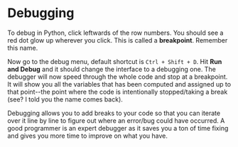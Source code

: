 # Debugging
To debug in Python, click leftwards of the row numbers. You should see a red dot glow up wherever you click. This is called a **breakpoint**. Remember this name.

Now go to the debug menu, default shortcut is `Ctrl + Shift + D`. Hit **Run and Debug** and it should change the interface to a debugging one. The debugger will now speed through the whole code and stop at a breakpoint. It will show you all the variables that has been computed and assigned up to that point--the point where the code is intentionally stopped/taking a break (see? I told you the name comes back).

Debugging allows you to add breaks to your code so that you can iterate over it line by line to figure out where an error/bug could have occurred. A good programmer is an expert debugger as it saves you a ton of time fixing and gives you more time to improve on what you have.
